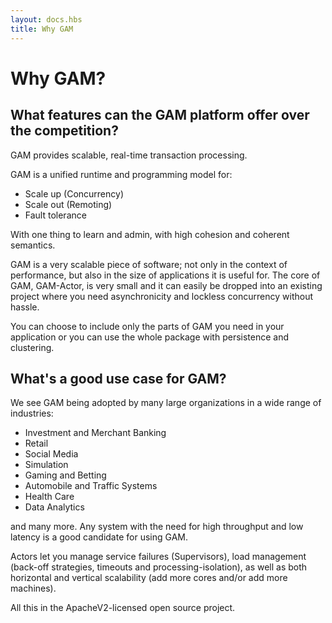 ```yaml
---
layout: docs.hbs
title: Why GAM
---
```

# Why GAM?

## What features can the GAM platform offer over the competition?
GAM provides scalable, real-time transaction processing.

GAM is a unified runtime and programming model for:

* Scale up (Concurrency)
* Scale out (Remoting)
* Fault tolerance

With one thing to learn and admin, with high cohesion and coherent semantics.

GAM is a very scalable piece of software; not only in the context of performance, but also in the size of applications it is useful for. The core of GAM, GAM-Actor, is very small and it can easily be dropped into an existing project where you need asynchronicity and lockless concurrency without hassle.

You can choose to include only the parts of GAM you need in your application or you can use the whole package with persistence and clustering.

## What's a good use case for GAM?
We see GAM being adopted by many large organizations in a wide range of industries:

* Investment and Merchant Banking
* Retail
* Social Media
* Simulation
* Gaming and Betting
* Automobile and Traffic Systems
* Health Care
* Data Analytics

and many more. Any system with the need for high throughput and low latency is a good candidate for using GAM.

Actors let you manage service failures (Supervisors), load management (back-off strategies, timeouts and processing-isolation), as well as both horizontal and vertical scalability (add more cores and/or add more machines).

All this in the ApacheV2-licensed open source project.